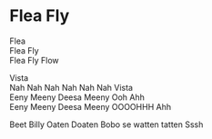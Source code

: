 # Flea Fly

Flea  
Flea Fly  
Flea Fly Flow  

Vista  
Nah Nah Nah  Nah Nah Nah Vista  
Eeny Meeny Deesa Meeny Ooh Ahh  
Eeny Meeny Deesa Meeny OOOOHHH Ahh  


Beet Billy Oaten Doaten Bobo se watten tatten Sssh